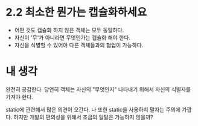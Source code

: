 # 2.2 최소한 뭔가는 캡슐화하세요

- 어떤 것도 캡슐화 하지 않은 객체는 모두 동일하다.
- 자신이 '무'가 아니라면 무엇인가는 캡슐화 해야 한다.
- 자신을 식별할 수 있어야 다른 객체들과의 협업이 가능하다.

# 내 생각
완전히 공감한다. 당연히 객체는 자신의 "무엇인지" 나타내기 위해서 자신의 식별자를 가져야 한다.

static에 관련해서 많은 의견이 오간다. 나 또한 static을 사용하지 말자는 주의에 가깝다.
하지만 개발의 편의성을 위해서 조금의 일탈은 가능하지 않을까?